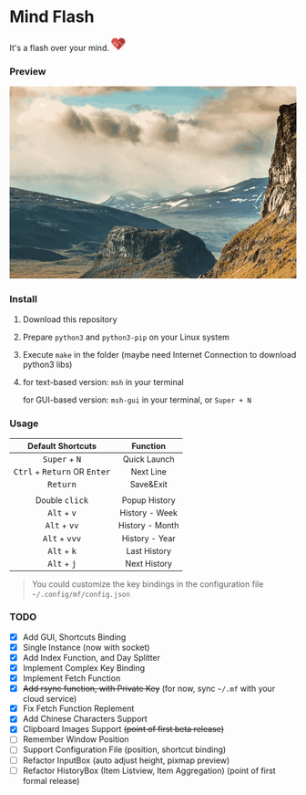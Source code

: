 # Mind Flash

It's a flash over your mind. <img src="./icons/pulse_heart.png" width="24">

### Preview

![preview-01](./previews/preview-01.gif)

### Install

1. Download this repository

2. Prepare `python3` and `python3-pip` on your Linux system

3. Execute `make` in the folder (maybe need Internet Connection to download python3 libs)

4. for text-based version: `msh` in your terminal

   for GUI-based version: `msh-gui` in your terminal, or `Super + N`

### Usage

| Default Shortcuts |                 Function                 |
| :-------------: | :--------------------------------------: |
| <kbd>Super</kbd> + <kbd>N</kbd> | Quick Launch |
|    <kbd>Ctrl</kbd> + <kbd>Return</kbd> OR <kbd>Enter</kbd>    | Next Line |
|    <kbd>Return</kbd>    |            Save&Exit    |
|                 |                                          |
|  Double <kbd>click</kbd>  |     Popup History |
|  <kbd>Alt</kbd> + <kbd>v</kbd>  | History - Week |
| <kbd>Alt</kbd> + <kbd>vv</kbd> | History - Month |
| <kbd>Alt</kbd> + <kbd>vvv</kbd> | History - Year |
| <kbd>Alt</kbd> + <kbd>k</kbd> | Last History |
| <kbd>Alt</kbd> + <kbd>j</kbd> | Next History |

> You could customize the key bindings in the configuration file `~/.config/mf/config.json`

### TODO

- [x] Add GUI, Shortcuts Binding
- [x] Single Instance (now with socket)
- [x] Add Index Function, and Day Splitter
- [x] Implement Complex Key Binding
- [x] Implement Fetch Function
- [x] ~~Add rsync function, with Private Key~~ 
  (for now, sync `~/.mf` with your cloud service)
- [x] Fix Fetch Function Replement
- [x] Add Chinese Characters Support
- [x] Clipboard Images Support
  ~~(point of first beta release)~~
- [ ] Remember Window Position
- [ ] Support Configuration File (position, shortcut binding)
- [ ] Refactor InputBox (auto adjust height, pixmap preview)
- [ ] Refactor HistoryBox (Item Listview, Item Aggregation)
  (point of first formal release)
